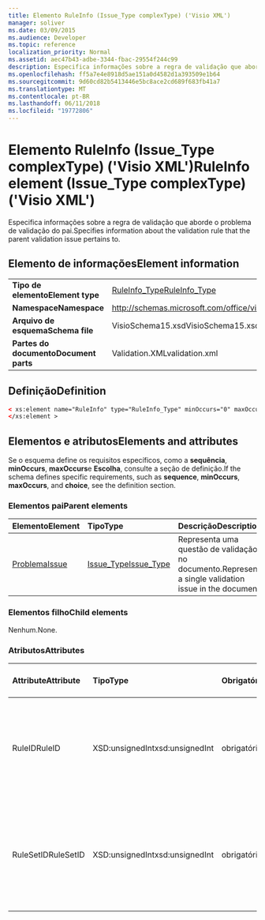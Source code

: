 ```yaml
---
title: Elemento RuleInfo (Issue_Type complexType) ('Visio XML')
manager: soliver
ms.date: 03/09/2015
ms.audience: Developer
ms.topic: reference
localization_priority: Normal
ms.assetid: aec47b43-adbe-3344-fbac-29554f244c99
description: Especifica informações sobre a regra de validação que aborde o problema de validação do pai.
ms.openlocfilehash: ff5a7e4e8918d5ae151a0d4582d1a393509e1b64
ms.sourcegitcommit: 9d60cd82b5413446e5bc8ace2cd689f683fb41a7
ms.translationtype: MT
ms.contentlocale: pt-BR
ms.lasthandoff: 06/11/2018
ms.locfileid: "19772806"
---
```

# <a name="ruleinfo-element-issuetype-complextype-visio-xml"></a><span data-ttu-id="8ace6-103">Elemento RuleInfo (Issue_Type complexType) ('Visio XML')</span><span class="sxs-lookup"><span data-stu-id="8ace6-103">RuleInfo element (Issue_Type complexType) ('Visio XML')</span></span>

<span data-ttu-id="8ace6-104">Especifica informações sobre a regra de validação que aborde o problema de validação do pai.</span><span class="sxs-lookup"><span data-stu-id="8ace6-104">Specifies information about the validation rule that the parent validation issue pertains to.</span></span>
  
## <a name="element-information"></a><span data-ttu-id="8ace6-105">Elemento de informações</span><span class="sxs-lookup"><span data-stu-id="8ace6-105">Element information</span></span>

|||
|:-----|:-----|
|<span data-ttu-id="8ace6-106">**Tipo de elemento**</span><span class="sxs-lookup"><span data-stu-id="8ace6-106">**Element type**</span></span> <br/> |[<span data-ttu-id="8ace6-107">RuleInfo_Type</span><span class="sxs-lookup"><span data-stu-id="8ace6-107">RuleInfo_Type</span></span>](ruleinfo_type-complextypevisio-xml.md) <br/> |
|<span data-ttu-id="8ace6-108">**Namespace**</span><span class="sxs-lookup"><span data-stu-id="8ace6-108">**Namespace**</span></span> <br/> |http://schemas.microsoft.com/office/visio/2012/main  <br/> |
|<span data-ttu-id="8ace6-109">**Arquivo de esquema**</span><span class="sxs-lookup"><span data-stu-id="8ace6-109">**Schema file**</span></span> <br/> |<span data-ttu-id="8ace6-110">VisioSchema15.xsd</span><span class="sxs-lookup"><span data-stu-id="8ace6-110">VisioSchema15.xsd</span></span>  <br/> |
|<span data-ttu-id="8ace6-111">**Partes do documento**</span><span class="sxs-lookup"><span data-stu-id="8ace6-111">**Document parts**</span></span> <br/> |<span data-ttu-id="8ace6-112">Validation.XML</span><span class="sxs-lookup"><span data-stu-id="8ace6-112">validation.xml</span></span>  <br/> |
   
## <a name="definition"></a><span data-ttu-id="8ace6-113">Definição</span><span class="sxs-lookup"><span data-stu-id="8ace6-113">Definition</span></span>

```XML
< xs:element name="RuleInfo" type="RuleInfo_Type" minOccurs="0" maxOccurs="1" >
</xs:element >
```

## <a name="elements-and-attributes"></a><span data-ttu-id="8ace6-114">Elementos e atributos</span><span class="sxs-lookup"><span data-stu-id="8ace6-114">Elements and attributes</span></span>

<span data-ttu-id="8ace6-115">Se o esquema define os requisitos específicos, como a **sequência**, **minOccurs**, **maxOccurs**e **Escolha**, consulte a seção de definição.</span><span class="sxs-lookup"><span data-stu-id="8ace6-115">If the schema defines specific requirements, such as **sequence**, **minOccurs**, **maxOccurs**, and **choice**, see the definition section.</span></span> 
  
### <a name="parent-elements"></a><span data-ttu-id="8ace6-116">Elementos pai</span><span class="sxs-lookup"><span data-stu-id="8ace6-116">Parent elements</span></span>

|<span data-ttu-id="8ace6-117">**Elemento**</span><span class="sxs-lookup"><span data-stu-id="8ace6-117">**Element**</span></span>|<span data-ttu-id="8ace6-118">**Tipo**</span><span class="sxs-lookup"><span data-stu-id="8ace6-118">**Type**</span></span>|<span data-ttu-id="8ace6-119">**Descrição**</span><span class="sxs-lookup"><span data-stu-id="8ace6-119">**Description**</span></span>|
|:-----|:-----|:-----|
|[<span data-ttu-id="8ace6-120">Problema</span><span class="sxs-lookup"><span data-stu-id="8ace6-120">Issue</span></span>](issue-element-issues_type-complextypevisio-xml.md) <br/> |[<span data-ttu-id="8ace6-121">Issue_Type</span><span class="sxs-lookup"><span data-stu-id="8ace6-121">Issue_Type</span></span>](issue_type-complextypevisio-xml.md) <br/> |<span data-ttu-id="8ace6-122">Representa uma questão de validação no documento.</span><span class="sxs-lookup"><span data-stu-id="8ace6-122">Represents a single validation issue in the document.</span></span>  <br/> |
   
### <a name="child-elements"></a><span data-ttu-id="8ace6-123">Elementos filho</span><span class="sxs-lookup"><span data-stu-id="8ace6-123">Child elements</span></span>

<span data-ttu-id="8ace6-124">Nenhum.</span><span class="sxs-lookup"><span data-stu-id="8ace6-124">None.</span></span>
  
### <a name="attributes"></a><span data-ttu-id="8ace6-125">Atributos</span><span class="sxs-lookup"><span data-stu-id="8ace6-125">Attributes</span></span>

|<span data-ttu-id="8ace6-126">**Attribute**</span><span class="sxs-lookup"><span data-stu-id="8ace6-126">**Attribute**</span></span>|<span data-ttu-id="8ace6-127">**Tipo**</span><span class="sxs-lookup"><span data-stu-id="8ace6-127">**Type**</span></span>|<span data-ttu-id="8ace6-128">**Obrigatório**</span><span class="sxs-lookup"><span data-stu-id="8ace6-128">**Required**</span></span>|<span data-ttu-id="8ace6-129">**Descrição**</span><span class="sxs-lookup"><span data-stu-id="8ace6-129">**Description**</span></span>|<span data-ttu-id="8ace6-130">**Valores possíveis**</span><span class="sxs-lookup"><span data-stu-id="8ace6-130">**Possible values**</span></span>|
|:-----|:-----|:-----|:-----|:-----|
|<span data-ttu-id="8ace6-131">RuleID</span><span class="sxs-lookup"><span data-stu-id="8ace6-131">RuleID</span></span>  <br/> |<span data-ttu-id="8ace6-132">XSD:unsignedInt</span><span class="sxs-lookup"><span data-stu-id="8ace6-132">xsd:unsignedInt</span></span>  <br/> |<span data-ttu-id="8ace6-133">obrigatório</span><span class="sxs-lookup"><span data-stu-id="8ace6-133">required</span></span>  <br/> |<span data-ttu-id="8ace6-134">Especifica o identificador exclusivo da regra de validação que aborde o problema pai.</span><span class="sxs-lookup"><span data-stu-id="8ace6-134">Specifies the unique identifier of the validation rule that the parent issue pertains to.</span></span>  <br/> |<span data-ttu-id="8ace6-135">Valores do tipo xsd:unsignedInt.</span><span class="sxs-lookup"><span data-stu-id="8ace6-135">Values of the xsd:unsignedInt type.</span></span>  <br/> |
|<span data-ttu-id="8ace6-136">RuleSetID</span><span class="sxs-lookup"><span data-stu-id="8ace6-136">RuleSetID</span></span>  <br/> |<span data-ttu-id="8ace6-137">XSD:unsignedInt</span><span class="sxs-lookup"><span data-stu-id="8ace6-137">xsd:unsignedInt</span></span>  <br/> |<span data-ttu-id="8ace6-138">obrigatório</span><span class="sxs-lookup"><span data-stu-id="8ace6-138">required</span></span>  <br/> |<span data-ttu-id="8ace6-139">Especifica o identificador exclusivo do conjunto de regras de validação que aborde o problema pai.</span><span class="sxs-lookup"><span data-stu-id="8ace6-139">Specifies the unique identifier of the validation rule set that the parent issue pertains to.</span></span>  <br/> |<span data-ttu-id="8ace6-140">Valores do tipo xsd:unsignedInt.</span><span class="sxs-lookup"><span data-stu-id="8ace6-140">Values of the xsd:unsignedInt type.</span></span>  <br/> |
   

